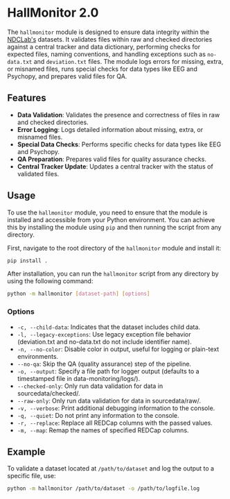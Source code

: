 # HallMonitor 2.0

The `hallmonitor` module is designed to ensure data integrity within the [NDCLab's](https://www.ndclab.com/) datasets. It validates files within raw and checked directories against a central tracker and data dictionary, performing checks for expected files, naming conventions, and handling exceptions such as `no-data.txt` and `deviation.txt` files. The module logs errors for missing, extra, or misnamed files, runs special checks for data types like EEG and Psychopy, and prepares valid files for QA.

## Features

- **Data Validation**: Validates the presence and correctness of files in raw and checked directories.
- **Error Logging**: Logs detailed information about missing, extra, or misnamed files.
- **Special Data Checks**: Performs specific checks for data types like EEG and Psychopy.
- **QA Preparation**: Prepares valid files for quality assurance checks.
- **Central Tracker Update**: Updates a central tracker with the status of validated files.

## Usage

To use the `hallmonitor` module, you need to ensure that the module is installed and accessible from your Python environment. You can achieve this by installing the module using `pip` and then running the script from any directory.

First, navigate to the root directory of the `hallmonitor` module and install it:

```sh
pip install .
```

After installation, you can run the `hallmonitor` script from any directory by using the following command:

```sh
python -m hallmonitor [dataset-path] [options]
```

### Options

- `-c, --child-data`: Indicates that the dataset includes child data.
- `-l, --legacy-exceptions`: Use legacy exception file behavior (deviation.txt and no-data.txt do not include identifier name).
- `-n, --no-color`: Disable color in output, useful for logging or plain-text environments.
- `--no-qa`: Skip the QA (quality assurance) step of the pipeline.
- `-o, --output`: Specify a file path for logger output (defaults to a timestamped file in data-monitoring/logs/).
- `--checked-only`: Only run data validation for data in sourcedata/checked/.
- `--raw-only`: Only run data validation for data in sourcedata/raw/.
- `-v, --verbose`: Print additional debugging information to the console.
- `-q, --quiet`: Do not print any information to the console.
- `-r, --replace`: Replace all REDCap columns with the passed values.
- `-m, --map`: Remap the names of specified REDCap columns.

## Example

To validate a dataset located at `/path/to/dataset` and log the output to a specific file, use:

```sh
python -m hallmonitor /path/to/dataset -o /path/to/logfile.log
```
